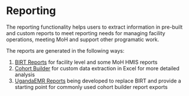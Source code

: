 # Reporting 
The reporting functionality helps users to extract information in pre-built and custom reports to meet reporting needs for managing facility operations, meeting MoH and support other programatic work.

The reports are generated in the following ways:

1. [BIRT Reports](reporting_birt.md) for facility level and some MoH HMIS reports 
2. [Cohort Builder](reporting_cohort_builder.md) for custom data extraction in Excel for more detailed analysis
3. [UgandaEMR Reports](reporting_reporting_module.md) being developed to replace BIRT and provide a starting point for commonly used cohort builder report exports
